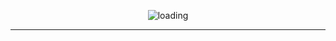 <p align="center">   
   <img alt="loading" src="https://www.nasa.gov/sites/default/files/thumbnails/image/bh_accretiondisk_sim_stationary_websize.gif" />
</p>
<hr />

